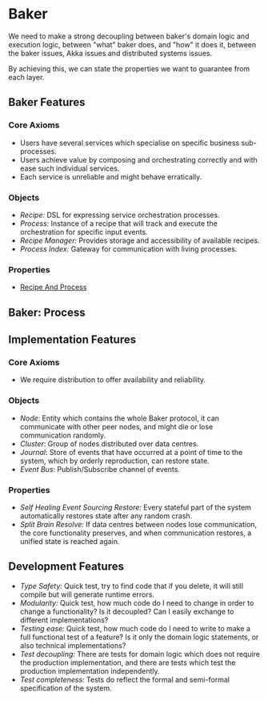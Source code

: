 # Baker

We need to make a strong decoupling between baker's domain logic and execution logic, between "what" baker does, and "how" it does it, 
between the baker issues, Akka issues and distributed systems issues.

By achieving this, we can state the properties we want to guarantee from each layer.

## Baker Features

### Core Axioms
* Users have several services which specialise on specific business sub-processes.
* Users achieve value by composing and orchestrating correctly and with ease such individual services.
* Each service is unreliable and might behave erratically.

### Objects 
* _Recipe:_ DSL for expressing service orchestration processes.
* _Process:_ Instance of a recipe that will track and execute the orchestration for specific input events.
* _Recipe Manager:_ Provides storage and accessibility of available recipes.
* _Process Index:_ Gateway for communication with living processes.

### Properties
* [Recipe And Process](./recipe-and-process-properties.md)


## Baker: Process

## Implementation Features

### Core Axioms
* We require distribution to offer availability and reliability.

### Objects
* _Node_:  Entity which contains the whole Baker protocol, it can communicate with other peer nodes, and might die or lose communication randomly.
* _Cluster_: Group of nodes distributed over data centres.
* _Journal_: Store of events that have occurred at a point of time to the system, which by orderly reproduction, can restore state.
* _Event Bus_: Publish/Subscribe channel of events.

### Properties
* _Self Healing Event Sourcing Restore:_ Every stateful part of the system automatically restores state after any random crash.
* _Split Brain Resolve:_ If data centres between nodes lose communication, the core functionality preserves, and when communication restores, a unified state is reached again.

## Development Features

* _Type Safety:_ Quick test, try to find code that if you delete, it will still compile but will generate runtime errors.
* _Modularity:_ Quick test, how much code do I need to change in order to change a functionality? Is it decoupled? Can I easily exchange to different implementations?
* _Testing ease:_ Quick test, how much code do I need to write to make a full functional test of a feature? Is it only the domain logic statements, or also technical implementations?
* _Test decoupling:_ There are tests for domain logic which does not require the production implementation, and there are tests which test the production implementation independently.
* _Test completeness:_ Tests do reflect the formal and semi-formal specification of the system.